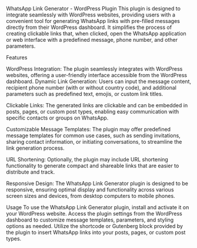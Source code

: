 WhatsApp Link Generator - WordPress Plugin
This plugin is designed to integrate seamlessly with WordPress websites, providing users with a convenient tool for generating WhatsApp links with pre-filled messages directly from their WordPress dashboard. It simplifies the process of creating clickable links that, when clicked, open the WhatsApp application or web interface with a predefined message, phone number, and other parameters.

Features

WordPress Integration: The plugin seamlessly integrates with WordPress websites, offering a user-friendly interface accessible from the WordPress dashboard.
Dynamic Link Generation: Users can input the message content, recipient phone number (with or without country code), and additional parameters such as predefined text, emojis, or custom link titles.

Clickable Links: The generated links are clickable and can be embedded in posts, pages, or custom post types, enabling easy communication with specific contacts or groups on WhatsApp.

Customizable Message Templates: The plugin may offer predefined message templates for common use cases, such as sending invitations, sharing contact information, or initiating conversations, to streamline the link generation process.

URL Shortening: Optionally, the plugin may include URL shortening functionality to generate compact and shareable links that are easier to distribute and track.

Responsive Design: The WhatsApp Link Generator plugin is designed to be responsive, ensuring optimal display and functionality across various screen sizes and devices, from desktop computers to mobile phones.

Usage
To use the WhatsApp Link Generator plugin, install and activate it on your WordPress website. Access the plugin settings from the WordPress dashboard to customize message templates, parameters, and styling options as needed. Utilize the shortcode or Gutenberg block provided by the plugin to insert WhatsApp links into your posts, pages, or custom post types.
